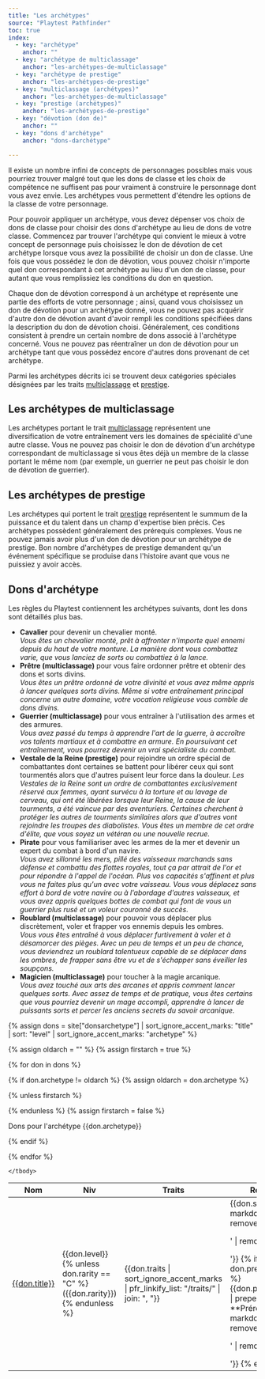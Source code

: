 ```yaml
---
title: "Les archétypes"
source: "Playtest Pathfinder"
toc: true
index:
  - key: "archétype"
    anchor: ""
  - key: "archétype de multiclassage"
    anchor: "les-archétypes-de-multiclassage"
  - key: "archétype de prestige"
    anchor: "les-archétypes-de-prestige"
  - key: "multiclassage (archétypes)"
    anchor: "les-archétypes-de-multiclassage"
  - key: "prestige (archétypes)"
    anchor: "les-archétypes-de-prestige"
  - key: "dévotion (don de)"
    anchor: ""
  - key: "dons d'archétype"
    anchor: "dons-darchétype"

---
```


Il existe un nombre infini de concepts de personnages possibles mais vous pourriez trouver malgré tout que les dons de classe et les choix de compétence ne suffisent pas pour vraiment à construire le personnage dont vous avez envie. Les archétypes vous permettent d'étendre les options de la classe de votre personnage.

Pour pouvoir appliquer un archétype, vous devez dépenser vos choix de dons de classe pour choisir des dons d'archétype au lieu de dons de votre classe. Commencez par trouver l'archétype qui convient le mieux à votre concept de personnage puis choisissez le don de dévotion de cet archétype lorsque vous avez la possibilité de choisir un don de classe. Une fois que vous possédez le don de dévotion, vous pouvez choisir n'importe quel don correspondant à cet archétype au lieu d'un don de classe, pour autant que vous remplissiez les conditions du don en question.

Chaque don de dévotion correspond à un archétype et représente une partie des efforts de votre personnage ; ainsi, quand vous choisissez un don de dévotion pour un archétype donné, vous ne pouvez pas acquérir d'autre don de dévotion avant d'avoir rempli les conditions spécifiées dans la description du don de dévotion choisi. Généralement, ces conditions consistent à prendre un certain nombre de dons associé à l'archétype concerné. Vous ne pouvez pas réentraîner un don de dévotion pour un archétype tant que vous possédez encore d'autres dons provenant de cet archétype.

Parmi les archétypes décrits ici se trouvent deux catégories spéciales désignées par les traits [multiclassage](/traits/multiclassage.html) et [prestige](/traits/prestige.html).

## Les archétypes de multiclassage

Les archétypes portant le trait [multiclassage](/traits/multiclassage.html) représentent une diversification de votre entraînement vers les domaines de spécialité d'une autre classe. Vous ne pouvez pas choisir le don de dévotion d'un archétype correspondant de multiclassage si vous êtes déjà un membre de la classe portant le même nom (par exemple, un guerrier ne peut pas choisir le don de dévotion de guerrier).

## Les archétypes de prestige

Les archétypes qui portent le trait [prestige](/traits/prestige.html) représentent le summum de la puissance et du talent dans un champ d'expertise bien précis. Ces archétypes possèdent généralement des prérequis complexes. Vous ne pouvez jamais avoir plus d'un don de dévotion pour un archétype de prestige. Bon nombre d'archétypes de prestige demandent qu'un événement spécifique se produise dans l'histoire avant que vous ne puissiez y avoir accès.

## Dons d'archétype

Les règles du Playtest contiennent les archétypes suivants, dont les dons sont détaillés plus bas.

* **Cavalier** pour devenir un chevalier monté.  
*Vous êtes un chevalier monté, prêt à affronter n'importe quel ennemi depuis du haut de votre monture. La manière dont vous combattez varie, que vous lanciez de sorts ou combattiez à la lance.*
* **Prêtre (multiclassage)** pour vous faire ordonner prêtre et obtenir des dons et sorts divins.  
*Vous êtes un prêtre ordonné de votre divinité et vous avez même appris à lancer quelques sorts divins. Même si votre entraînement principal concerne un autre domaine, votre vocation religieuse vous comble de dons divins.*
* **Guerrier (multiclassage)** pour vous entraîner à l'utilisation des armes et des armures.  
*Vous avez passé du temps à apprendre l'art de la guerre, à accroître vos talents martiaux et à combattre en armure. En poursuivant cet entraînement, vous pourrez devenir un vrai spécialiste du combat.* 
* **Vestale de la Reine (prestige)** pour rejoindre un ordre spécial de combattantes dont certaines se battent pour libérer ceux qui sont tourmentés alors que d'autres puisent leur force dans la douleur.
*Les Vestales de la Reine sont un ordre de combattantes exclusivement réservé aux femmes, ayant survécu à la torture et au lavage de cerveau, qui ont été libérées lorsque leur Reine, la cause de leur tourments, a été vaincue par des aventuriers. Certaines cherchent à protéger les autres de tourments similaires alors que d'autres vont rejoindre les troupes des diabolistes. Vous êtes un membre de cet ordre d'élite, que vous soyez un vétéran ou une nouvelle recrue.*
* **Pirate** pour vous familiariser avec les armes de la mer et devenir un expert du combat à bord d'un navire.  
*Vous avez sillonné les mers, pillé des vaisseaux marchands sans défense et combattu des flottes royales, tout ça par attrait de l'or et pour répondre à l'appel de l'océan. Plus vos capacités s'affinent et plus vous ne faites plus qu'un avec votre vaisseau. Vous vous déplacez sans effort à bord de votre navire ou à l'abordage d'autres vaisseaux, et vous avez appris quelques bottes de combat qui font de vous un guerrier plus rusé et un voleur couronné de succès.*
* **Roublard (multiclassage)** pour pouvoir vous déplacer plus discrètement, voler et frapper vos ennemis depuis les ombres.  
*Vous vous êtes entraîné à vous déplacer furtivement à voler et à désamorcer des pièges. Avec un peu de temps et un peu de chance, vous deviendrez un roublard talentueux capable de se déplacer dans les ombres, de frapper sans être vu et de s'échapper sans éveiller les soupçons.*
* **Magicien (multiclassage)** pour toucher à la magie arcanique.  
*Vous avez touché aux arts des arcanes et appris comment lancer quelques sorts. Avec assez de temps et de pratique, vous êtes certains que vous pourriez devenir un mage accompli, apprendre à lancer de puissants sorts et percer les anciens secrets du savoir arcanique.* 

{% assign dons = site["donsarchetype"] | sort_ignore_accent_marks: "title" | sort: "level" | sort_ignore_accent_marks: "archetype" %}

{% assign oldarch = "" %}
{% assign firstarch = true %}

{% for don in dons %}

{% if don.archetype != oldarch %}
{% assign oldarch = don.archetype %}

{% unless firstarch %}
    </tbody>
</table>
{% endunless %}
{% assign firstarch = false %}

<p class="tabletitle">Dons pour l'archétype {{don.archetype}}</p>

<table class="table table-sm table-striped table-hover">
    <thead class="thead-light">
        <th style="width: 20%">Nom</th>
        <th style="width:  5%">Niv</th>
        <th style="width: 15%">Traits</th>
        <th style="width: 60%">Résumé</th>
    </thead>
    <tbody>
{% endif %}

<tr>
    <td><a href="{{don.url}}">{{don.title}}</a></td>
    <td>
        {{don.level}}
        {% unless don.rarity == "C" %}
            ({{don.rarity}})
        {% endunless %}
    </td>
    <td>{{don.traits | sort_ignore_accent_marks | pfr_linkify_list: "/traits/" | join: ", "}}</td>
    <td>
        {{don.summary | markdownify | remove: '<p>' | remove: '</p>'}}
        {% if don.prerequisites %}
        {{don.prerequisites | prepend: "<br/>**Prérequis** " | markdownify | remove: '<p>' | remove: '</p>'}}
        {% endif %}
    </td>
</tr>

{% endfor %}

    </tbody>
</table>